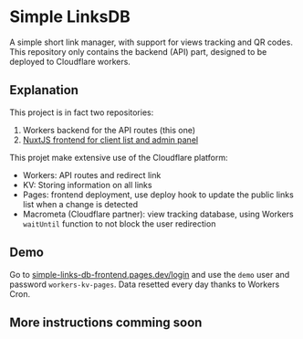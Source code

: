 # Simple LinksDB

A simple short link manager, with support for views tracking and QR codes. This repository only contains the backend (API) part, designed to be deployed to Cloudflare workers.

## Explanation

This project is in fact two repositories:

1. Workers backend for the API routes (this one)
2. [NuxtJS frontend for client list and admin panel](https://github.com/FelixINX/simple-links-db-frontend)

This projet make extensive use of the Cloudflare platform:

- Workers: API routes and redirect link
- KV: Storing information on all links
- Pages: frontend deployment, use deploy hook to update the public links list when a change is detected
- Macrometa (Cloudflare partner): view tracking database, using Workers `waitUntil` function to not block the user redirection

## Demo

Go to [simple-links-db-frontend.pages.dev/login](https://simple-links-db-frontend.pages.dev/login) and use the `demo` user and password `workers-kv-pages`. Data resetted every day thanks to Workers Cron.

## More instructions comming soon